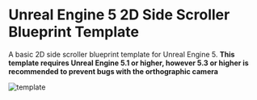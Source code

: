 # Unreal Engine 5 2D Side Scroller Blueprint Template
A basic 2D side scroller blueprint template for Unreal Engine 5.
**This template requires Unreal Engine 5.1 or higher, however 5.3 or higher is recommended to prevent bugs with the orthographic camera**

![template](https://github.com/CobraCodeDev/TP_2DSideScrollerBP/assets/141534668/5bd1b1c9-5468-4de4-956f-4f688375023a)
